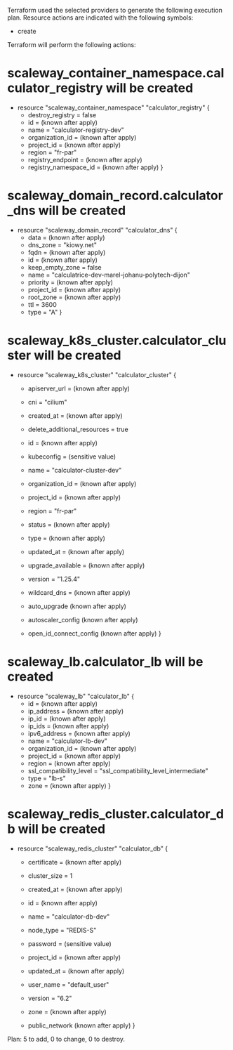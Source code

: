 Terraform used the selected providers to generate the following execution plan. Resource actions are indicated
with the following symbols:
  + create

Terraform will perform the following actions:

  # scaleway_container_namespace.calculator_registry will be created
  + resource "scaleway_container_namespace" "calculator_registry" {
      + destroy_registry      = false
      + id                    = (known after apply)
      + name                  = "calculator-registry-dev"
      + organization_id       = (known after apply)
      + project_id            = (known after apply)
      + region                = "fr-par"
      + registry_endpoint     = (known after apply)
      + registry_namespace_id = (known after apply)
    }

  # scaleway_domain_record.calculator_dns will be created
  + resource "scaleway_domain_record" "calculator_dns" {
      + data            = (known after apply)
      + dns_zone        = "kiowy.net"
      + fqdn            = (known after apply)
      + id              = (known after apply)
      + keep_empty_zone = false
      + name            = "calculatrice-dev-marel-johanu-polytech-dijon"
      + priority        = (known after apply)
      + project_id      = (known after apply)
      + root_zone       = (known after apply)
      + ttl             = 3600
      + type            = "A"
    }

  # scaleway_k8s_cluster.calculator_cluster will be created
  + resource "scaleway_k8s_cluster" "calculator_cluster" {
      + apiserver_url               = (known after apply)
      + cni                         = "cilium"
      + created_at                  = (known after apply)
      + delete_additional_resources = true
      + id                          = (known after apply)
      + kubeconfig                  = (sensitive value)
      + name                        = "calculator-cluster-dev"
      + organization_id             = (known after apply)
      + project_id                  = (known after apply)
      + region                      = "fr-par"
      + status                      = (known after apply)
      + type                        = (known after apply)
      + updated_at                  = (known after apply)
      + upgrade_available           = (known after apply)
      + version                     = "1.25.4"
      + wildcard_dns                = (known after apply)

      + auto_upgrade (known after apply)

      + autoscaler_config (known after apply)

      + open_id_connect_config (known after apply)
    }

  # scaleway_lb.calculator_lb will be created
  + resource "scaleway_lb" "calculator_lb" {
      + id                      = (known after apply)
      + ip_address              = (known after apply)
      + ip_id                   = (known after apply)
      + ip_ids                  = (known after apply)
      + ipv6_address            = (known after apply)
      + name                    = "calculator-lb-dev"
      + organization_id         = (known after apply)
      + project_id              = (known after apply)
      + region                  = (known after apply)
      + ssl_compatibility_level = "ssl_compatibility_level_intermediate"
      + type                    = "lb-s"
      + zone                    = (known after apply)
    }

  # scaleway_redis_cluster.calculator_db will be created
  + resource "scaleway_redis_cluster" "calculator_db" {
      + certificate  = (known after apply)
      + cluster_size = 1
      + created_at   = (known after apply)
      + id           = (known after apply)
      + name         = "calculator-db-dev"
      + node_type    = "REDIS-S"
      + password     = (sensitive value)
      + project_id   = (known after apply)
      + updated_at   = (known after apply)
      + user_name    = "default_user"
      + version      = "6.2"
      + zone         = (known after apply)

      + public_network (known after apply)
    }

Plan: 5 to add, 0 to change, 0 to destroy.